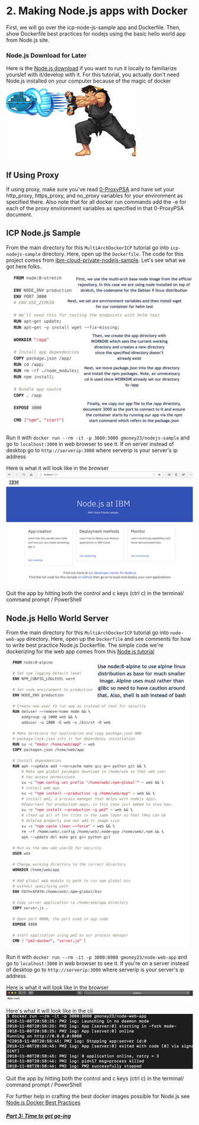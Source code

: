 # 2. Making Node.js apps with Docker
First, we will go over the icp-node-js-sample app and Dockerfile. Then, show Dockerfile best practices for nodejs using the basic hello world app from Node.js site.

### Node.js Download for Later
Here is the [Node.js download](https://nodejs.org/en/) if you want to run it locally to familiarize yourslef with it/develop with it. For this tutorial, you actually don't need Node.js installed on your computer because of the magic of docker ![Docker ryu](../images/docker-ryu.png)

## If Using Proxy
If using proxy, make sure you've read [0-ProxyPSA](0-ProxyPSA.md) and have set your http_proxy, https_proxy, and no_proxy variables for your environment as specified there. Also note that for all docker run commands add the -e for each of the proxy environment variables as specified in that 0-ProxyPSA document.


## ICP Node.js Sample
From the main directory for this `MultiArchDockerICP` tutorial go into `icp-nodejs-sample` directory. Here, open up the `Dockerfile`. The code for this project comes from [ibm-cloud-private-nodejs-sample](https://github.com/ibm-developer/icp-nodejs-sample). Let's see what we got here folks.

![Node.js-icp-sample-Docker](../images/icp-nodejs-sample-Dockerfile.png)

Run it with `docker run --rm -it -p 3000:3000 gmoney23/nodejs-sample` and go to `localhost:3000` in web browser to see it. If on server instead of desktop go to `http://serverip:3000` where serverip is your server's ip address

Here is what it will look like in the browser ![node-web-output](../images/icp-nodejs-sample.PNG)

Quit the app by hitting both the control and c keys (ctrl c) in the terminal/ command prompt / PowerShell

## Node.js Hello World Server
From the main directory for this `MultiArchDockerICP` tutorial go into `node-web-app` directory. Here, open up the `Dockerfile` and see comments for how to write best practice Node.js Dockerfile. The simple code we're dockerizing for the web app comes from this [Node.js tutorial](https://nodejs.org/en/docs/guides/nodejs-docker-webapp/)

![Node.js-web-app-Docker](../images/node-web-app-Dockerfile.png)

Run it with `docker run --rm -it -p 3000:8080 gmoney23/node-web-app` and go to `localhost:3000` in web browser to see it. If you're on a server instead of desktop go to `http://serverip:3000` where serverip is your server's ip address

Here is what it will look like in the browser ![node-web-output](../images/node-web-browser.png)

Here's what it will look like in the cli ![node-web-cli](../images/node-web-cli.png)

Quit the app by hitting both the control and c keys (ctrl c) in the terminal/ command prompt / PowerShell

For further help in crafting the best docker images possible for Node.js see [Node.js Docker Best Practices](https://github.com/nodejs/docker-node/blob/master/docs/BestPractices.md)

##### [Part 3: Time to get go-ing](3-Best-Practice-go.md)

